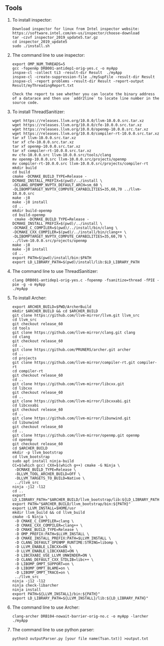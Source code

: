 ## Tools

1. To install inspector:

	```	
	Download inspector for linux from Intel inspector website: https://software.intel.com/en-us/inspector/choose-download
	tar -czvf inspector_2019_update5.tar.gz
	cd inspector_2019_update5
	sudo ./install.sh
	
1. The command line to use inspector:

	```	
	export OMP_NUM_THREADS=5
	gcc -fopenmp DRB001-antidep1-orig-yes.c -o myApp
	inspxe-cl -collect ti3 -result-dir Result  ./myApp
	inspxe-cl -create-suppression-file ./mySupFile -result-dir Result
	inspxe-cl -report problems -result-dir Result -report-output Result/myThreadingReport.txt

   Check the report to see whether you can locate the binary address of a datarace and then use `addr2line` to locate line number in the source code. 

1. To install ThreadSanitizer:

	```	
	wget https://releases.llvm.org/10.0.0/llvm-10.0.0.src.tar.xz
 	wget https://releases.llvm.org/10.0.0/cfe-10.0.0.src.tar.xz
 	wget https://releases.llvm.org/10.0.0/openmp-10.0.0.src.tar.xz
	wget https://releases.llvm.org/10.0.0/compiler-rt-10.0.0.src.tar.xz
 	tar xf llvm-10.0.0.src.tar.xz
	tar xf cfe-10.0.0.src.tar.xz
	tar xf openmp-10.0.0.src.tar.xz
	tar xf compiler-rt-10.0.0.src.tar.xz
	mv cfe-10.0.0.src llvm-10.0.0.src/tools/clang
	mv openmp-10.0.0.src llvm-10.0.0.src/projects/openmp
	mv compiler-rt-10.0.0.src llvm-10.0.0.src/projects/compiler-rt
	mkdir build
 	cd build
	cmake -DCMAKE_BUILD_TYPE=Release -DCMAKE_INSTALL_PREFIX=$(pwd)/../install \
	-DCLANG_OPENMP_NVPTX_DEFAULT_ARCH=sm_60 \
	-DLIBOMPTARGET_NVPTX_COMPUTE_CAPABILITIES=35,60,70 ../llvm-10.0.0.src
	make -j8
	make -j8 install
	cd ..
	mkdir build-openmp
	cd build-openmp
	 cmake -DCMAKE_BUILD_TYPE=Release -DCMAKE_INSTALL_PREFIX=$(pwd)/../install \
	-DCMAKE_C_COMPILER=$(pwd)/../install/bin/clang \
	-DCMAKE_CXX_COMPILER=$(pwd)/../install/bin/clang++ \
	-DLIBOMPTARGET_NVPTX_COMPUTE_CAPABILITIES=35,60,70 \
	../llvm-10.0.0.src/projects/openmp
	make -j8
	make -j8 install
	cd ..
	export PATH=$(pwd)/install/bin:$PATH
 	export LD_LIBRARY_PATH=$(pwd)/install/lib:$LD_LIBRARY_PATH

1. The command line to use ThreadSanitizer:
 
 	```	
	clang DRB001-antidep1-orig-yes.c -fopenmp -fsanitize=thread -fPIE -pie -g -o myApp
	./myApp 

1. To install Archer:
 
 	```	
 	export ARCHER_BUILD=$PWD/ArcherBuild
	mkdir $ARCHER_BUILD && cd $ARCHER_BUILD
	git clone https://github.com/llvm-mirror/llvm.git llvm_src
	cd llvm_src
	git checkout release_60
	cd tools
	git clone https://github.com/llvm-mirror/clang.git clang
	cd clang
	git checkout release_60
	cd ..
	git clone https://github.com/PRUNERS/archer.git archer
	cd ..
	cd projects
	git clone https://github.com/llvm-mirror/compiler-rt.git compiler-rt
	cd compiler-rt
	git checkout release_60
	cd ..
	git clone https://github.com/llvm-mirror/libcxx.git
	cd libcxx
	git checkout release_60
	cd ..	
	git clone https://github.com/llvm-mirror/libcxxabi.git
	cd libcxxabi
	git checkout release_60
	cd ..
	git clone https://github.com/llvm-mirror/libunwind.git
	cd libunwind
	git checkout release_60
	cd ..
	git clone https://github.com/llvm-mirror/openmp.git openmp
	cd openmp
	git checkout release_60
	cd $ARCHER_BUILD
	mkdir -p llvm_bootstrap
	cd llvm_bootstrap
	sudo apt install ninja-build
	CC=$(which gcc) CXX=$(which g++) cmake -G Ninja \
	 -DCMAKE_BUILD_TYPE=Release \
	 -DLLVM_TOOL_ARCHER_BUILD=OFF \
	 -DLLVM_TARGETS_TO_BUILD=Native \
	 ../llvm_src
	ninja -j12 -l12
	cd ..
	export LD_LIBRARY_PATH="$ARCHER_BUILD/llvm_bootstrap/lib:${LD_LIBRARY_PATH}"
	export PATH="$ARCHER_BUILD/llvm_bootstrap/bin:${PATH}"
	export LLVM_INSTALL=$HOME/usr
	mkdir llvm_build && cd llvm_build
	cmake -G Ninja \
	 -D CMAKE_C_COMPILER=clang \
	 -D CMAKE_CXX_COMPILER=clang++ \
	 -D CMAKE_BUILD_TYPE=Release \
	 -D OMP_PREFIX:PATH=$LLVM_INSTALL \
	 -D CMAKE_INSTALL_PREFIX:PATH=$LLVM_INSTALL \
	 -D CLANG_DEFAULT_OPENMP_RUNTIME:STRING=libomp \
	 -D LLVM_ENABLE_LIBCXX=ON \
	 -D LLVM_ENABLE_LIBCXXABI=ON \
	 -D LIBCXXABI_USE_LLVM_UNWINDER=ON \
	 -D CLANG_DEFAULT_CXX_STDLIB=libc++ \
	 -D LIBOMP_OMPT_SUPPORT=on \
	 -D LIBOMP_OMPT_BLAME=on \
	 -D LIBOMP_OMPT_TRACE=on \
	 ../llvm_src
	ninja -j12 -l12
	ninja check-libarcher
	ninja install
	export PATH=${LLVM_INSTALL}/bin:${PATH}"
	export LD_LIBRARY_PATH=${LLVM_INSTALL}/lib:${LD_LIBRARY_PATH}"

1. The command line to use Archer:
 
 	```	
 	clang-archer DRB104-nowait-barrier-orig-no.c -o myApp -larcher
	./myApp 
	
1. The command line to use python parser:
 
 	```	
 	python3 outputParser.py [your file name(Tsan.txt)] >output.txt
	 
